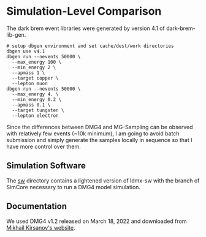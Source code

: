 # Simulation-Level Comparison

The dark brem event libraries were generated by version 4.1 of dark-brem-lib-gen.
```
# setup dbgen environment and set cache/dest/work directories
dbgen use v4.1
dbgen run --nevents 50000 \
  --max_energy 100 \
  --min_energy 2 \
  --apmass 1 \
  --target copper \
  --lepton muon
dbgen run --nevents 50000 \
  --max_energy 4. \
  --min_energy 0.2 \
  --apmass 0.1 \
  --target tungsten \
  --lepton electron
```

Since the differences between DMG4 and MG-Sampling can be observed with relatively few events
(~10k minimum), I am going to avoid batch submission and simply generate the samples locally 
in sequence so that I have more control over them.

## Simulation Software
The [sw](sw) directory contains a lightened version of ldmx-sw with the branch of SimCore necessary to run a DMG4 model simulation.

## Documentation
We used DMG4 v1.2 released on March 18, 2022 and downloaded from [Mikhail Kirsanov's website](http://mkirsano.web.cern.ch/mkirsano/DMG4.tar.gz).
